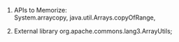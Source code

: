 1. APIs to Memorize:  
System.arraycopy, java.util.Arrays.copyOfRange, 

2. External library
org.apache.commons.lang3.ArrayUtils;
